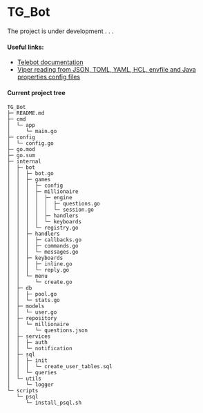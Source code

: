 # TG_Bot
The project is under development . . .
#### Useful links:
- [Telebot documentation](https://godoc.org/gopkg.in/telebot.v3)
- [Viper reading from JSON, TOML, YAML, HCL, envfile and Java properties config files](https://github.com/spf13/viper/tree/master)

#### Current project tree


```
TG_Bot
├─ README.md
├─ cmd
│  └─ app
│     └─ main.go
├─ config
│  └─ config.go
├─ go.mod
├─ go.sum
├─ internal
│  ├─ bot
│  │  ├─ bot.go
│  │  ├─ games
│  │  │  ├─ config
│  │  │  ├─ millionaire
│  │  │  │  ├─ engine
│  │  │  │  │  ├─ questions.go
│  │  │  │  │  └─ session.go
│  │  │  │  ├─ handlers
│  │  │  │  └─ keyboards
│  │  │  └─ registry.go
│  │  ├─ handlers
│  │  │  ├─ callbacks.go
│  │  │  ├─ commands.go
│  │  │  └─ messages.go
│  │  ├─ keyboards
│  │  │  ├─ inline.go
│  │  │  └─ reply.go
│  │  └─ menu
│  │     └─ create.go
│  ├─ db
│  │  ├─ pool.go
│  │  └─ stats.go
│  ├─ models
│  │  └─ user.go
│  ├─ repository
│  │  └─ millionaire
│  │     └─ questions.json
│  ├─ services
│  │  ├─ auth
│  │  └─ notification
│  ├─ sql
│  │  ├─ init
│  │  │  └─ create_user_tables.sql
│  │  └─ queries
│  └─ utils
│     └─ logger
└─ scripts
   └─ psql
      └─ install_psql.sh

```